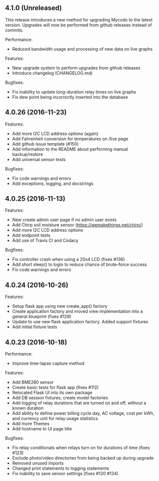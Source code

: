 ## 4.1.0 (Unreleased)

This release introduces a new method for upgrading Mycodo to the latest version. Upgrades will now be performed from github releases instead of commits.

Performance:

  - Reduced bandwidth usage and processing of new data on live graphs

Features:

  - New upgrade system to perform upgrades from github releases
  - Introduce changelog (CHANGELOG.md)

Bugfixes:

  - Fix inability to update long-duration relay times on live graphs
  - Fix dew point being incorrectly inserted into the database

## 4.0.26 (2016-11-23)

Features:

  - Add more I2C LCD address options (again)
  - Add Fahrenheit conversion for temperatures on /live page
  - Add github issue template (#150)
  - Add information to the README about performing manual backup/restore
  - Add universal sensor tests

Bugfixes:

  - Fix code warnings and errors
  - Add exceptions, logging, and docstrings

## 4.0.25 (2016-11-13)

Features:

  - New create admin user page if no admin user exists
  - Add Chirp soil moisture sensor (https://wemakethings.net/chirp/)
  - Add more I2C LCD address options
  - Add endpoint tests
  - Add use of Travis CI and Codacy

Bugfixes:

  - Fix controller crash when using a 20x4 LCD (fixes #136)
  - Add short sleep() to login to reduce chance of brute-force success
  - Fix code warnings and errors

## 4.0.24 (2016-10-26)

Features:

  - Setup flask app using new create_app() factory
  - Create application factory and moved view implementation into a general blueprint (fixes #129)
  - Update to use new flask application factory. Added support fixtures
  - Add initial fixture tests

## 4.0.23 (2016-10-18)

Performance:

  - Improve time-lapse capture method

Features:

  - Add BME280 sensor
  - Create basic tests for flask app (fixes #112)
  - Relocated Flask UI into its own package
  - Add DB session fixtures; create model factories
  - Add logging of relay durations that are turned on and off, without a known duration
  - Add ability to define power billing cycle day, AC voltage, cost per kWh, and currency unit for relay usage statistics
  - Add more Themes
  - Add hostname to UI page title

Bugfixes:

  - Fix relay conditionals when relays turn on for durations of time (fixes #123)
  - Exclude photo/video directories from being backed up during upgrade
  - Removed unused imports
  - Changed print statements to logging statements
  - Fix inability to save sensor settings (fixes #120 #134)
